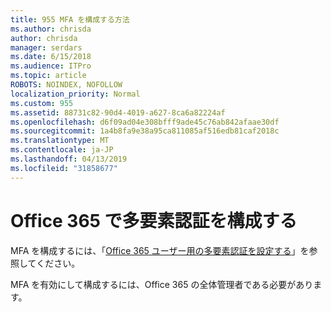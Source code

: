 ```yaml
---
title: 955 MFA を構成する方法
ms.author: chrisda
author: chrisda
manager: serdars
ms.date: 6/15/2018
ms.audience: ITPro
ms.topic: article
ROBOTS: NOINDEX, NOFOLLOW
localization_priority: Normal
ms.custom: 955
ms.assetid: 88731c82-90d4-4019-a627-8ca6a82224af
ms.openlocfilehash: d6f09ad04e308bfff9ade45c76ab842afaae30df
ms.sourcegitcommit: 1a4b8fa9e38a95ca811085af516edb81caf2018c
ms.translationtype: MT
ms.contentlocale: ja-JP
ms.lasthandoff: 04/13/2019
ms.locfileid: "31858677"
---
```

# <a name="configure-multi-factor-authentication-in-office-365"></a>Office 365 で多要素認証を構成する

MFA を構成するには、「[Office 365 ユーザー用の多要素認証を設定する](https://support.office.com/article/8f0454b2-f51a-4d9c-bcde-2c48e41621c6.aspx)」を参照してください。

MFA を有効にして構成するには、Office 365 の全体管理者である必要があります。
